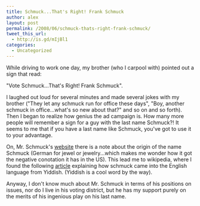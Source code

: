 ```yaml
---
title: Schmuck...That's Right! Frank Schmuck
author: alex
layout: post
permalink: /2008/06/schmuck-thats-right-frank-schmuck/
tweet_this_url:
  - http://is.gd/mIjBl1
categories:
  - Uncategorized
---
```


While driving to work one day, my brother (who I carpool with) pointed out a sign that read:

"Vote Schmuck...That's Right! Frank Schmuck".

I laughed out loud for several minutes and made several jokes with my brother ("They let any schmuck run for office these days", "Boy, another schmuck in office...what's so new about that?" and so on and so forth). Then I began to realize how genius the ad campaign is. How many more people will remember a sign for a guy with the last name Schmuck?! It seems to me that if you have a last name like Schmuck, you've got to use it to your advantage. 

On, Mr. Schmuck's [website][1] there is a note about the origin of the name Schmuck (German for jewel or jewelry...which makes me wonder how it got the negative conotation it has in the US). This lead me to wikipedia, where I found the following [article][2] explaining how schmuck came into the English language from Yiddish. (Yiddish is a cool word by the way). 

Anyway, I don't know much about Mr. Schmuck in terms of his positions on issues, nor do I live in his voting district, but he has my support purely on the merits of his ingenious play on his last name.



 [1]: http://www.teamschmuck.com
 [2]: http://en.wikipedia.org/wiki/Schmuck_(pejorative)
